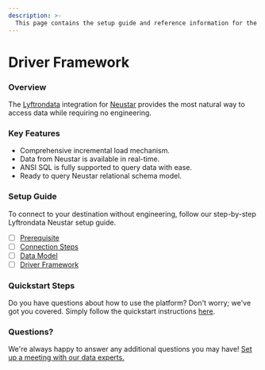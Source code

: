 ```yaml
---
description: >-
  This page contains the setup guide and reference information for the Neustar source connector.
---
```


# Driver Framework

### Overview

The [Lyftrondata](https://www.lyftrondata.com/) integration for [Neustar](None) provides the most natural way to access data while requiring no engineering.

### Key Features

* Comprehensive incremental load mechanism.
* Data from Neustar is available in real-time.&#x20;
* ANSI SQL is fully supported to query data with ease.
* Ready to query Neustar relational schema model.

### Setup Guide

To connect to your destination without engineering, follow our step-by-step Lyftrondata Neustar setup guide.

* [ ] [Prerequisite](../prerequisite.md)
* [ ] [Connection Steps](../connection-steps.md)
* [ ] [Data Model](../data-model/erd.md)
* [ ] [Driver Framework](../driver-framework/)

### Quickstart Steps

Do you have questions about how to use the platform? Don't worry; we've got you covered. Simply follow the quickstart instructions [here](../driver-framework/README.md).

### Questions? <a href="#questions" id="questions"></a>

We're always happy to answer any additional questions you may have! [Set up a meeting with our data experts.](https://www.lyftrondata.com/book-a-meeting/)


